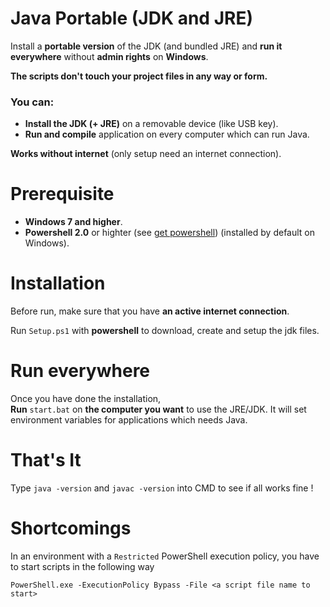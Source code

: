 # Java Portable (JDK and JRE)
Install a **portable version** of the JDK (and bundled JRE) and **run it everywhere** without **admin rights** on **Windows**.  

**The scripts don't touch your project files in any way or form.**

### You can: 
* **Install the JDK (+ JRE)** on a removable device (like USB key).
* **Run and compile** application on every computer which can run Java.  

**Works without internet** (only setup need an internet connection).

# Prerequisite
 - **Windows 7 and higher**.
 - **Powershell 2.0** or highter (see [get powershell](https://github.com/PowerShell/PowerShell#get-powershell)\) \(installed by default on Windows\).

# Installation
Before run, make sure that you have **an active internet connection**.

Run ``Setup.ps1`` with **powershell** to download, create and setup the jdk files.

# Run everywhere
Once you have done the installation,  
**Run** ``start.bat`` on **the computer you want** to use the JRE/JDK. It will set environment variables for applications which needs Java.

# That's It
Type ``java -version`` and ``javac -version`` into CMD to see if all works fine !

# Shortcomings
In an environment with a ``Restricted`` PowerShell execution policy, you have to start scripts in the following way

 ```PowerShell.exe -ExecutionPolicy Bypass -File <a script file name to start>```
